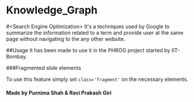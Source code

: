 Knowledge_Graph
===============
#&lt;Search Engine Optimization&gt;
It's a techniques used by Google to summarize the information related to a term and provide user at the same page without navigating to the any other website.


##Usage
It has been made to use it in the PHROG project started by IIT- Bombay.

###Fragmented slide elements

To use this feature simply set ```class='fragment'``` on the necessary elements.

#### Made by Purnima Shah & Ravi Prakash Giri
